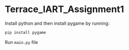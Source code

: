 # Terrace_IART_Assignment1

Install python and then install pygame by running:
```Bash
pip install pygame
```
Run `main.py` file
